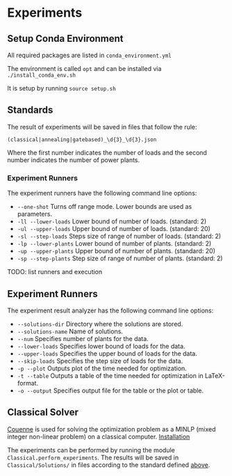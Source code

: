 # Experiments

## Setup Conda Environment

All required packages are listed in `conda_environment.yml`

The environment is called `opt` and can be installed via `./install_conda_env.sh`

It is setup by running `source setup.sh`

## Standards

The result of experiments will be saved in files that follow the rule:

`(classical|annealing|gatebased)_\d{3}_\d{3}.json`

Where the first number indicates the number of loads and the second number indicates the number of power plants.

### Experiment Runners

The experiment runners have the following command line options:
- `--one-shot` Turns off range mode. Lower bounds are used as parameters.
- `-ll --lower-loads` Lower bound of number of loads. (standard: 2)
- `-ul --upper-loads` Upper bound of number of loads. (standard: 20)
- `-sl --step-loads` Steps size of range of number of loads. (standard: 2)
- `-lp --lower-plants` Lower bound of number of plants. (standard: 2)
- `-up --upper-plants` Upper bound of number of plants. (standard: 20)
- `-sp --step-plants` Step size of range of number of plants. (standard: 2)

TODO: list runners and execution

## Experiment Runners

The experiment result analyzer has the following command line options:
- `--solutions-dir` Directory where the solutions are stored.
- `--solutions-name` Name of solutions.
- `--num` Specifies number of plants for the data.
- `--lower-loads` Specifies lower bound of loads for the data.
- `--upper-loads` Specifies the upper bound of loads for the data.
- `--skip-loads` Specifies the step size of loads for the data.
- `-p --plot` Outputs plot of the time needed for optimization.
- `-t --table` Outputs a table of the time needed for optimization in LaTeX-format.
- `-o --output` Specifies output file for the table or the plot or table.

## Classical Solver

[Couenne](https://projects.coin-or.org/Couenne) is used for solving the optimization problem as
a MINLP (mixed integer non-linear problem) on a classical computer.
[Installation](Classical/COIN-OR/README.md)

The experiments can be performed by running the module `Classical.perform_experiments`.
The results will be saved in `Classical/Solutions/` in files according to the standard defined [above](#Standards).

